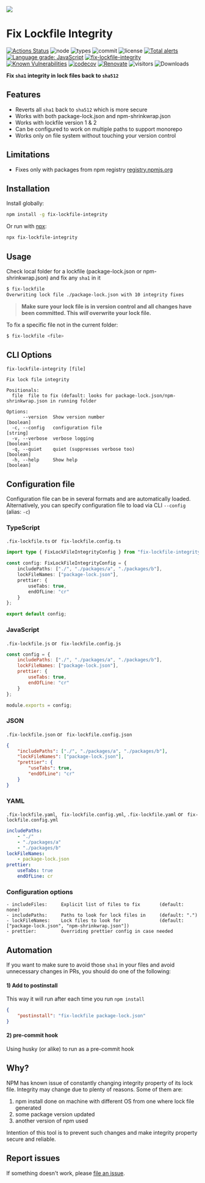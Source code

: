 ![](https://raw.githubusercontent.com/yoavain/fix-lockfile-integrity/main/resources/docs/logo.gif)
# Fix Lockfile Integrity 
[![Actions Status](https://github.com/yoavain/fix-lockfile-integrity/workflows/Node%20CI/badge.svg)](https://github.com/yoavain/fix-lockfile-integrity/actions)
![node](https://img.shields.io/node/v/fix-lockfile-integrity.svg)
![types](https://img.shields.io/npm/types/typescript.svg)
![commit](https://img.shields.io/github/last-commit/yoavain/fix-lockfile-integrity.svg)
![license](https://img.shields.io/npm/l/fix-lockfile-integrity.svg)
[![Total alerts](https://img.shields.io/lgtm/alerts/g/yoavain/fix-lockfile-integrity.svg?logo=lgtm&logoWidth=18)](https://lgtm.com/projects/g/yoavain/fix-lockfile-integrity/alerts/)
[![Language grade: JavaScript](https://img.shields.io/lgtm/grade/javascript/g/yoavain/fix-lockfile-integrity.svg?logo=lgtm&logoWidth=18)](https://lgtm.com/projects/g/yoavain/fix-lockfile-integrity/context:javascript)
[![fix-lockfile-integrity](https://snyk.io/advisor/npm-package/fix-lockfile-integrity/badge.svg)](https://snyk.io/advisor/npm-package/fix-lockfile-integrity)
[![Known Vulnerabilities](https://snyk.io/test/github/yoavain/fix-lockfile-integrity/badge.svg?targetFile=package.json)](https://snyk.io//test/github/yoavain/fix-lockfile-integrity?targetFile=package.json)
[![codecov](https://codecov.io/gh/yoavain/fix-lockfile-integrity/branch/main/graph/badge.svg)](https://codecov.io/gh/yoavain/fix-lockfile-integrity)
[![Renovate](https://img.shields.io/badge/renovate-enabled-brightgreen.svg)](https://renovatebot.com)
![visitors](https://visitor-badge.glitch.me/badge?page_id=yoavain.fix-lockfile-integrity)
![Downloads](https://img.shields.io/npm/dm/fix-lockfile-integrity.svg)

**Fix `sha1` integrity in lock files back to `sha512`**

## Features
- Reverts all `sha1` back to `sha512` which is more secure
- Works with both package-lock.json and npm-shrinkwrap.json
- Works with lockfile version 1 & 2
- Can be configured to work on multiple paths to support monorepo 
- Works only on file system without touching your version control


## Limitations
- Fixes only with packages from npm registry [registry.npmjs.org](https://www.npmjs.com/)


## Installation

Install globally:

```sh
npm install -g fix-lockfile-integrity
```

Or run with [npx](https://docs.npmjs.com/cli/v8/commands/npx):

```sh
npx fix-lockfile-integrity
```

## Usage

Check local folder for a lockfile (package-lock.json or npm-shrinkwrap.json) and fix any `sha1` in it

```sh
$ fix-lockfile
Overwriting lock file ./package-lock.json with 10 integrity fixes
```

> **Make sure your lock file is in version control and all changes have been committed. This _will_ overwrite your lock file.**

To fix a specific file not in the current folder:

```sh
$ fix-lockfile <file>
```

## CLI Options
```
fix-lockfile-integrity [file]

Fix lock file integrity

Positionals:
  file  file to fix (default: looks for package-lock.json/npm-shrinkwrap.json in running folder

Options:
      --version  Show version number                                   [boolean]
  -c, --config   configuration file                                     [string]
  -v, --verbose  verbose logging                                       [boolean]
  -q, --quiet    quiet (suppresses verbose too)                        [boolean]
  -h, --help     Show help                                             [boolean]

```

## Configuration file

Configuration file can be in several formats and are automatically loaded.  
Alternatively, you can specify configuration file to load via CLI `--config` (alias: `-c`) 

### TypeScript

`.fix-lockfile.ts` or ` fix-lockfile.config.ts`

```ts
import type { FixLockFileIntegrityConfig } from "fix-lockfile-integrity";

const config: FixLockFileIntegrityConfig = {
    includePaths: ["./", "./packages/a", "./packages/b"],
    lockFileNames: ["package-lock.json"],
    prettier: {
        useTabs: true,
        endOfLine: "cr"
    }
};

export default config;
```

### JavaScript

`.fix-lockfile.js` or ` fix-lockfile.config.js`

```js
const config = {
    includePaths: ["./", "./packages/a", "./packages/b"],
    lockFileNames: ["package-lock.json"],
    prettier: {
        useTabs: true,
        endOfLine: "cr"
    }
};

module.exports = config;
```

### JSON

`.fix-lockfile.json` or ` fix-lockfile.config.json`

```json
{
    "includePaths": ["./", "./packages/a", "./packages/b"],
    "lockFileNames": ["package-lock.json"],
    "prettier": {
        "useTabs": true,
        "endOfLine": "cr"
    }
}
```

### YAML

`.fix-lockfile.yaml`, ` fix-lockfile.config.yml`, `.fix-lockfile.yaml` or ` fix-lockfile.config.yml`

```yaml
includePaths:
    - "./"
    - "./packages/a"
    - "./packages/b"
lockFileNames:
    - package-lock.json
prettier:
    useTabs: true
    endOfLine: cr
```

### Configuration options
```
- includeFiles:     Explicit list of files to fix       (default: none)
- includePaths:     Paths to look for lock files in     (default: ".")
- lockFileNames:    Lock files to look for              (default: ["package-lock.json", "npm-shrinkwrap.json"])
- prettier:         Overriding prettier config in case needed
```

## Automation

If you want to make sure to avoid those `sha1` in your files and avoid unnecessary changes in PRs, you should do one of the following:

#### 1) Add to postinstall
This way it will run after each time you run `npm install`
```json
{
    "postinstall": "fix-lockfile package-lock.json"
}
```

#### 2) pre-commit hook
Using husky (or alike) to run as a pre-commit hook


## Why?

NPM has known issue of constantly changing integrity property of its lock file. Integrity may change due to plenty of reasons. Some of them are:

1. npm install done on machine with different OS from one where lock file generated
2. some package version updated
3. another version of npm used

Intention of this tool is to prevent such changes and make integrity property secure and reliable.


## Report issues

If something doesn't work, please [file an issue](https://github.com/yoavain/fix-lockfile-integrity/issues/new).

